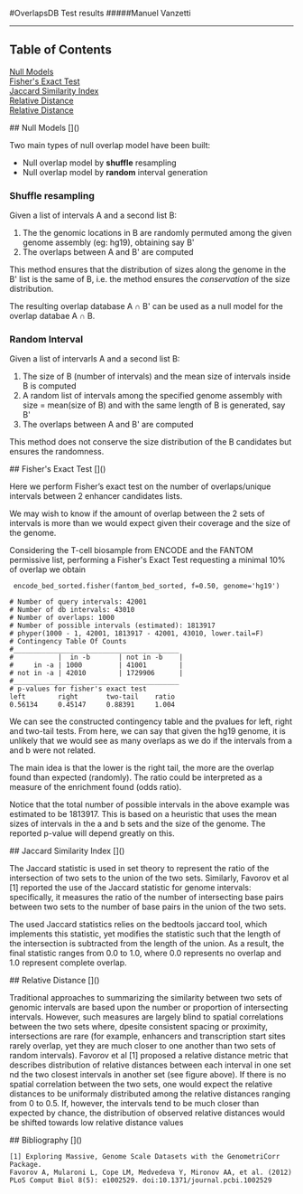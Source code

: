 
#OverlapsDB Test results
#####Manuel Vanzetti
___
## Table of Contents  
[Null Models](#null)  
[Fisher's Exact Test](#fisher)  
[Jaccard Similarity Index](#jaccard)  
[Relative Distance](#reldist)  
[Relative Distance](#bib)  


 
<a name="null"/>
## Null Models
[]()


Two main types of null overlap model have been built: 

- Null overlap model by **shuffle** resampling
- Null overlap model by **random** interval generation

### Shuffle resampling
Given a list of intervals A and a second list B:

1. The the genomic locations in B are randomly permuted among the given genome assembly (eg: hg19), obtaining say B'
2. The overlaps between A and B' are computed

This method ensures that the distribution of sizes along the genome in the B' list is the same of B, i.e. the method ensures the *conservation* of the size distribution.

The resulting overlap database A &#8745; B' can be used as a null model for the overlap databae A &#8745; B.

### Random Interval 
Given a list of intervarls A and a second list B:

1. The size of B (number of intervals) and the mean size of intervals inside B is computed
2. A random list of intervals among the specified genome assembly with size = mean(size of B) and with the same length of B is generated, say B'
3. The overlaps between A and B' are computed

This method does not conserve the size distribution of the B candidates but ensures the randomness.

<a name="fisher"/>
## Fisher's Exact Test
[]()

Here we perform Fisher’s exact test on the number of overlaps/unique intervals between 2 enhancer candidates lists. 

We may wish to know if the amount of overlap between the 2 sets of intervals is more than we would expect given their coverage and the size of the genome.

Considering the T-cell biosample from ENCODE and the FANTOM permissive list, performing a Fisher's Exact Test requesting a minimal 10% of overlap we obtain

` encode_bed_sorted.fisher(fantom_bed_sorted, f=0.50, genome='hg19')`

```
# Number of query intervals: 42001
# Number of db intervals: 43010
# Number of overlaps: 1000
# Number of possible intervals (estimated): 1813917
# phyper(1000 - 1, 42001, 1813917 - 42001, 43010, lower.tail=F)
# Contingency Table Of Counts
#_________________________________________
#           |  in -b       | not in -b    |
#     in -a | 1000         | 41001        |
# not in -a | 42010        | 1729906      |
#_________________________________________
# p-values for fisher's exact test
left		right		two-tail	ratio
0.56134		0.45147		0.88391		1.004

```
We can see the constructed contingency table and the pvalues for left, right and two-tail tests. From here, we can say that given the hg19 genome, it is unlikely that we would see as many overlaps as we do if the intervals from a and b were not related.

The main idea is that the lower is the right tail, the more are the overlap found than expected (randomly). The ratio could be interpreted as a measure of the enrichment found (odds ratio).

Notice that the total number of possible intervals in the above example was estimated to be 1813917. This is based on a heuristic that uses the mean sizes of intervals in the a and b sets and the size of the genome. The reported p-value will depend greatly on this. 

<a name="jaccard"/>
## Jaccard Similarity Index
[]()

The Jaccard statistic is used in set theory to represent the ratio of the intersection of two sets to the union of the two sets. Similarly, Favorov et al [1] reported the use of the Jaccard statistic for genome intervals: specifically, it measures the ratio of the number of intersecting base pairs between two sets to the number of base pairs in the union of the two sets. 


The used Jaccard statistics relies on the bedtools jaccard tool, which implements this statistic, yet modifies the statistic such that the length of the intersection is subtracted from the length of the union. As a result, the final statistic ranges from 0.0 to 1.0, where 0.0 represents no overlap and 1.0 represent complete overlap.

<a name="reldist"/>
## Relative Distance
[]()

Traditional approaches to summarizing the similarity between two sets of genomic intervals are based upon the number or proportion of intersecting intervals. However, such measures are largely blind to spatial correlations between the two sets where, dpesite consistent spacing or proximity, intersections are rare (for example, enhancers and transcription start sites rarely overlap, yet they are much closer to one another than two sets of random intervals). Favorov et al [1] proposed a relative distance metric that describes distribution of relative distances between each interval in one set nd the two closest intervals in another set (see figure above). If there is no spatial correlation between the two sets, one would expect the relative distances to be uniformaly distributed among the relative distances ranging from 0 to 0.5. If, however, the intervals tend to be much closer than expected by chance, the distribution of observed relative distances would be shifted towards low relative distance values

<a name="bib"/>
## Bibliography
[]()

```
[1] Exploring Massive, Genome Scale Datasets with the GenometriCorr Package.
Favorov A, Mularoni L, Cope LM, Medvedeva Y, Mironov AA, et al. (2012)
PLoS Comput Biol 8(5): e1002529. doi:10.1371/journal.pcbi.1002529
```
